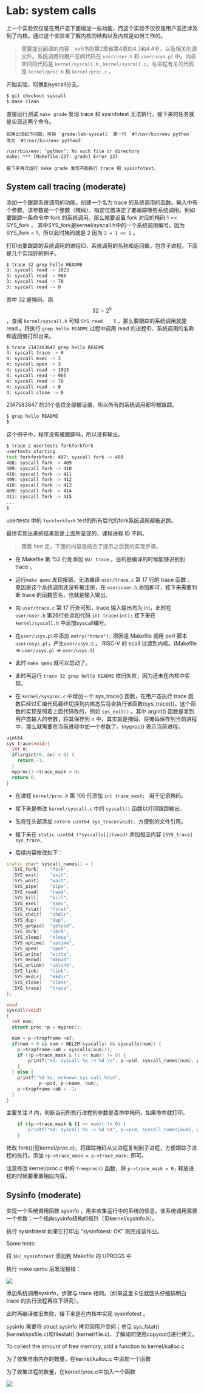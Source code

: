# Lab: system calls

上一个实验仅仅是在用户态下面增加一些功能，而这个实验不仅仅是用户态还涉及到了内核。通过这个实验来了解内核的结构以及内核是如何工作的。

> 需要提前阅读的内容：xv6书的第2章和第4章的4.3和4.4节，以及相关的源文件。系统调用的用户空间代码在 `user/user.h` 和 `user/usys.pl` 中。内核空间的代码是 `kernel/syscall.h` , `kernel/syscall.c`。与进程有关的代码是 `kernel/proc.h` 和 `kernel/proc.c` 。

开始实验，切换到syscall分支。

```sh
$ git checkout syscall
$ make clean
``` 

直接运行测试 `make grade` 发现 trace 和 sysinfotest 无法执行，接下来的任务就是实现这两个命令。

    如果出现如下问题，可将 `grade-lab-syscall` 第一行 `#!/usr/bin/env python` 改为 `#!/usr/bin/env python3` 

    /usr/bin/env: ‘python’: No such file or directory
    make: *** [Makefile:227: grade] Error 127

    接下来再次运行 make grade 发现不能执行 trace 和 sysinfotest。

## System call tracing (moderate)

添加一个跟踪系统调用的功能。创建一个名为 trace 的系统调用的函数。输入中有个参数，该参数是一个整数（掩码），指定位置决定了要跟踪哪些系统调用。例如要跟踪一条命令中 fork 的系统调用。那么就要设置 fork 对应的掩码 1 << SYS_fork ， 其中SYS_fork是kernel/syscall.h中的一个系统调用编号。因为 SYS_fork = 1，所以此时掩码就是 2 因为 `2 = 1 << 1` 。

打印出要跟踪的系统调用的进程ID、系统调用的名称和返回值，包含子进程。下面是几个实现好的例子。

```sh
$ trace 32 grep hello README
3: syscall read -> 1023
3: syscall read -> 966
3: syscall read -> 70
3: syscall read -> 0
```

其中 32 是掩码，而 $$32 = 2^5$$ ，查阅 `kernel/syscall.h` 可知 `SYS_read    5` ，那么要跟踪的系统调用就是 read 。将执行 `grep hello README` 过程中调用 read 的进程ID、系统调用的名称和返回值打印出来。

```sh
$ trace 2147483647 grep hello README
4: syscall trace -> 0
4: syscall exec -> 3
4: syscall open -> 3
4: syscall read -> 1023
4: syscall read -> 966
4: syscall read -> 70
4: syscall read -> 0
4: syscall close -> 0
```

2147583647 的31个低位全部被设置，所以所有的系统调用都将被跟踪。

```sh
$ grep hello README
$
```

这个例子中，程序没有被跟踪吗，所以没有输出。

```sh
$ trace 2 usertests forkforkfork
usertests starting
test forkforkfork: 407: syscall fork -> 408
408: syscall fork -> 409
409: syscall fork -> 410
410: syscall fork -> 411
409: syscall fork -> 412
410: syscall fork -> 413
409: syscall fork -> 414
411: syscall fork -> 415
...
$   
```

usertests 中的 `forkforkfork` test的所有后代的fork系统调用都被追踪。

最终实现出来的结果就是上面所呈现的，课程进程 ID 不同。

> 跟着 hint 走，下面的内容是结合了提示之后我的实现步骤。

* 在 Makefile 第 152 行处添加 `$U/_trace` 。目的是编译的时候能够识别到 trace 。

* 运行`make qemu` 发现报错，无法编译 `user/trace.c` 第 17 行的 trace 函数 。原因是这个系统调用还没有被注册，在 `user/user.h` 添加即可，接下来需要判断 trace 的函数签名，也就是输入输出。

* 由 `user/trace.c` 第 17 行处可知，trace 输入输出均为 int，此时在 `user/user.h` 第26行处添加代码 `int trace(int);` 接下来在 `kernel/syscall.h` 中添加syscall编号。 

* 在`user/usys.pl`中添加 `entry("trace");` 原因是 Makefile 调用 perl 脚本 `user/usys.pl`，产生`user/usys.S` 。 RISC-V 的 ecall 过渡到内核。(Makefile => `user/usys.pl` => `user/usys.S`)

* 此时 `make qemu` 就可以启动了。

* 此时再运行 `trace 32 grep hello README` 依旧失败，因为还未在内核中实现。

* 在 `kernel/sysproc.c` 中增加一个 sys_trace() 函数，在用户态执行 trace 函数后经过汇编代码最终切换到内核态后将会执行该函数(sys_trace())。这个函数的实现是照着上面代码改的，例如 `sys_exit()` 。其中 argint() 函数是拿到用户态输入的参数，将其保存到 n 中，其实就是掩码，将掩码保存到当前进程中，那么就需要在当前进程中加一个参数了。myproc() 表示当前进程，

```cpp
uint64
sys_trace(void){
  int n;
  if(argint(0, &n) < 0) {
    return -1;
  }
  myproc()->trace_mask = n;
  return 0;
}
```

* 在进程 `kernel/proc.h` 第 106 行添加 `int trace_mask; ` 用于记录掩码。

* 接下来是修改 `kernel/syscall.c` 中的 `syscall()` 函数以打印跟踪输出。
* 先将在头部添加 `extern uint64 sys_trace(void); `方便别的文件引用。
* 接下来在 `static uint64 (*syscalls[])(void)` 添加相应内容 `[SYS_trace]   sys_trace,`
* 后续内容修改如下：

```cpp
static char* syscall_names[] = {
  [SYS_fork]    "fork",
  [SYS_exit]    "exit",
  [SYS_wait]    "wait",
  [SYS_pipe]    "pipe",
  [SYS_read]    "read",
  [SYS_kill]    "kill",
  [SYS_exec]    "exec",
  [SYS_fstat]   "fstat",
  [SYS_chdir]   "chdir",
  [SYS_dup]     "dup",
  [SYS_getpid]  "getpid",
  [SYS_sbrk]    "sbrk",
  [SYS_sleep]   "sleep",
  [SYS_uptime]  "uptime",
  [SYS_open]    "open",
  [SYS_write]   "write",
  [SYS_mknod]   "mknod",
  [SYS_unlink]  "unlink",
  [SYS_link]    "link",
  [SYS_mkdir]   "mkdir",
  [SYS_close]   "close",
  [SYS_trace]   "trace",
};

void
syscall(void)
{
  int num;
  struct proc *p = myproc();

  num = p->trapframe->a7;
  if(num > 0 && num < NELEM(syscalls) && syscalls[num]) {
    p->trapframe->a0 = syscalls[num]();
    if ((p->trace_mask & (1 << num)) != 0) {                                  
        printf("%d: syscall %s -> %d \n", p->pid, syscall_names[num], p->trapframe->a0);
    }
  } else {
    printf("%d %s: unknown sys call %d\n",
            p->pid, p->name, num);
    p->trapframe->a0 = -1;
  }
}

```

主要关注 if 内，判断当前所执行进程的参数是否命中掩码，如果命中就打印。

```sh
    if ((p->trace_mask & (1 << num)) != 0) {                                  
        printf("%d: syscall %s -> %d \n", p->pid, syscall_names[num], p->trapframe->a0);
    }
```

修改 fork()(见kernel/proc.c)，将跟踪掩码从父进程复制到子进程，方便跟踪子进程的执行。添加 `np->trace_mask = p->trace_mask;` 即可。

注意修改 kernel/proc.c 中的 `freeproc()` 函数，将 `p->trace_mask = 0;` 释放进程的时候要重置相应内容。

## Sysinfo (moderate)

实现一个系统调用函数 sysinfo ，用来收集运行中的系统的信息。该系统调用需要一个参数：一个指向sysinfo结构的指针（见kernel/sysinfo.h）。


执行 sysinfotest 如果它打印出 "sysinfotest: OK" 则完成该作业。

Some hints:

将 `$U/_sysinfotest` 添加到 Makefile 的 UPROGS 中

执行 make qemu 后发现报错：

![](image/3-lab2/1642769782429.png)

添加系统调用sysinfo，步骤与 trace 相同。（如果这里卡住就回头仔细搞明白 trace 的执行流程再往下研究）。

此时再编译依旧失败，接下来是在内核中实现 sysinfotest 。

sysinfo 需要将 struct sysinfo 拷贝回用户空间；参见 sys_fstat() (kernel/sysfile.c)和filestat() (kernel/file.c)，了解如何使用copyout()进行拷贝。

To collect the amount of free memory, add a function to kernel/kalloc.c

为了收集自由内存的数量，在kernel/kalloc.c 中添加一个函数

为了收集进程的数量，在kernel/proc.c中加入一个函数

![](image/3-lab2/1642775311557.png)